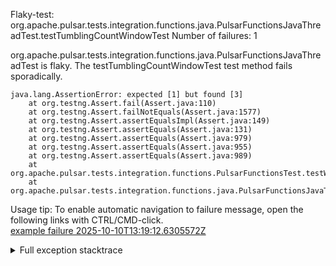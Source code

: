         
Flaky-test: org.apache.pulsar.tests.integration.functions.java.PulsarFunctionsJavaThreadTest.testTumblingCountWindowTest
Number of failures: 1

org.apache.pulsar.tests.integration.functions.java.PulsarFunctionsJavaThreadTest is flaky. The testTumblingCountWindowTest test method fails sporadically.

```
java.lang.AssertionError: expected [1] but found [3]
	at org.testng.Assert.fail(Assert.java:110)
	at org.testng.Assert.failNotEquals(Assert.java:1577)
	at org.testng.Assert.assertEqualsImpl(Assert.java:149)
	at org.testng.Assert.assertEquals(Assert.java:131)
	at org.testng.Assert.assertEquals(Assert.java:979)
	at org.testng.Assert.assertEquals(Assert.java:955)
	at org.testng.Assert.assertEquals(Assert.java:989)
	at org.apache.pulsar.tests.integration.functions.PulsarFunctionsTest.testWindowFunction(PulsarFunctionsTest.java:338)
	at org.apache.pulsar.tests.integration.functions.java.PulsarFunctionsJavaTest.testTumblingCountWindowTest(PulsarFunctionsJavaTest.java:204)
```

Usage tip: To enable automatic navigation to failure message, open the following links with CTRL/CMD-click.  
[example failure 2025-10-10T13:19:12.6305572Z](https://github.com/apache/pulsar/actions/runs/18406132646/job/52449516934#step:12:5497)  


<details>
<summary>Full exception stacktrace</summary>
<code><pre>
java.lang.AssertionError: expected [1] but found [3]
	at org.testng.Assert.fail(Assert.java:110)
	at org.testng.Assert.failNotEquals(Assert.java:1577)
	at org.testng.Assert.assertEqualsImpl(Assert.java:149)
	at org.testng.Assert.assertEquals(Assert.java:131)
	at org.testng.Assert.assertEquals(Assert.java:979)
	at org.testng.Assert.assertEquals(Assert.java:955)
	at org.testng.Assert.assertEquals(Assert.java:989)
	at org.apache.pulsar.tests.integration.functions.PulsarFunctionsTest.testWindowFunction(PulsarFunctionsTest.java:338)
	at org.apache.pulsar.tests.integration.functions.java.PulsarFunctionsJavaTest.testTumblingCountWindowTest(PulsarFunctionsJavaTest.java:204)
	at java.base/jdk.internal.reflect.DirectMethodHandleAccessor.invoke(DirectMethodHandleAccessor.java:103)
	at java.base/java.lang.reflect.Method.invoke(Method.java:580)
	at org.testng.internal.invokers.MethodInvocationHelper.invokeMethod(MethodInvocationHelper.java:139)
	at org.testng.internal.invokers.InvokeMethodRunnable.runOne(InvokeMethodRunnable.java:47)
	at org.testng.internal.invokers.InvokeMethodRunnable.call(InvokeMethodRunnable.java:76)
	at org.testng.internal.invokers.InvokeMethodRunnable.call(InvokeMethodRunnable.java:11)
	at java.base/java.util.concurrent.FutureTask.run(FutureTask.java:317)
	at java.base/java.util.concurrent.ThreadPoolExecutor.runWorker(ThreadPoolExecutor.java:1144)
	at java.base/java.util.concurrent.ThreadPoolExecutor$Worker.run(ThreadPoolExecutor.java:642)
	at java.base/java.lang.Thread.run(Thread.java:1583)

</pre></code>
</details>

